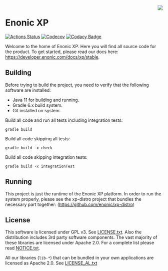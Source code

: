 <img align="right" src="https://raw.githubusercontent.com/enonic/xp/master/misc/logo.png">

# Enonic XP

[![Actions Status](https://github.com/enonic/xp/workflows/Java%20CI/badge.svg)](https://github.com/enonic/xp/actions)
[![Codecov](https://codecov.io/gh/enonic/xp/branch/master/graph/badge.svg)](https://codecov.io/gh/enonic/xp)
[![Codacy Badge](https://api.codacy.com/project/badge/Grade/ceca6f602c2a43e7a2f32287e202fe2c)](https://www.codacy.com/app/enonic/xp?utm_source=github.com&amp;utm_medium=referral&amp;utm_content=enonic/xp&amp;utm_campaign=Badge_Grade)

Welcome to the home of Enonic XP. Here you will find all source code for the product. To get started,
please read our docs here: https://developer.enonic.com/docs/xp/stable.

## Building

Before trying to build the project, you need to verify that the following software are installed:

* Java 11 for building and running.
* Gradle 6.x build system.
* Git installed on system.

Build all code and run all tests including integration tests:

    gradle build

Build all code skipping all tests:

    gradle build -x check

Build all code skipping integration tests:

    gradle build -x integrationTest

## Running

This project is just the runtime of the Enonic XP platform.  In order to run the system properly,
please see the xp-distro project that bundles the necessary part together: (https://github.com/enonic/xp-distro)

## License

This software is licensed under GPL v3. See [LICENSE.txt](https://github.com/enonic/xp/raw/master/LICENSE.txt). 
Also the distribution includes 3rd party software components. The vast majority of these libraries are licensed under 
Apache 2.0. For a complete list please read [NOTICE.txt](https://github.com/enonic/xp/raw/master/NOTICE.txt).

All our libraries (`lib-*`) that can be bundled in your own applications are licensed as Apache 2.0. 
See [LICENSE_AL.txt](https://github.com/enonic/xp/raw/master/LICENSE_AL.txt)

